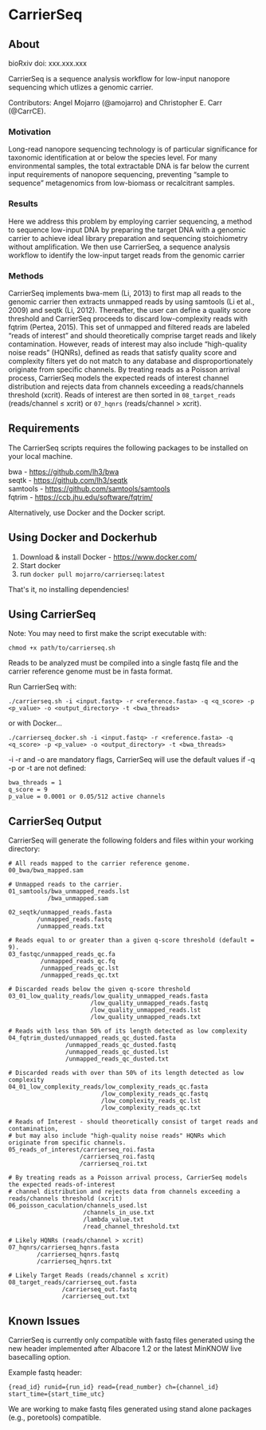 # CarrierSeq

## About

bioRxiv doi: xxx.xxx.xxx

CarrierSeq is a sequence analysis workflow for low-input nanopore sequencing which utlizes a genomic carrier.

Contributors: Angel Mojarro (@amojarro) and Christopher E. Carr (@CarrCE).

### Motivation
Long-read nanopore sequencing technology is of particular significance for taxonomic identification at or below the species level. For many environmental samples, the total extractable DNA is far below the current input requirements of nanopore sequencing, preventing “sample to sequence” metagenomics from low-biomass or recalcitrant samples.

### Results
Here we address this problem by employing carrier sequencing, a method to sequence low-input DNA by preparing the target DNA with a genomic carrier to achieve ideal library preparation and sequencing stoichiometry without amplification. We then use CarrierSeq, a sequence analysis workflow to identify the low-input target reads from the genomic carrier

### Methods
CarrierSeq implements bwa-mem (Li, 2013) to first map all reads to the genomic carrier then extracts unmapped reads by using samtools (Li et al., 2009) and seqtk (Li, 2012). Thereafter, the user can define a quality score threshold and CarrierSeq proceeds to discard low-complexity reads with fqtrim (Pertea, 2015). This set of unmapped and filtered reads are labeled “reads of interest” and should theoretically comprise target reads and likely contamination. However, reads of interest may also include “high-quality noise reads” (HQNRs), defined as reads that satisfy quality score and complexity filters yet do not match to any database and disproportionately originate from specific channels. By treating reads as a Poisson arrival process, CarrierSeq models the expected reads of interest channel distribution and rejects data from channels exceeding a reads/channels threshold (xcrit). Reads of interest are then sorted in ```08_target_reads``` (reads/channel ≤ xcrit) or ```07_hqnrs``` (reads/channel > xcrit).

## Requirements

The CarrierSeq scripts requires the following packages to be installed on your local machine.

bwa - https://github.com/lh3/bwa</br>
seqtk - https://github.com/lh3/seqtk</br>
samtools - https://github.com/samtools/samtools</br>
fqtrim - https://ccb.jhu.edu/software/fqtrim/</br>

Alternatively, use Docker and the Docker script.

## Using Docker and Dockerhub

1. Download & install Docker - https://www.docker.com/
1. Start docker
2. run ```docker pull mojarro/carrierseq:latest```

That's it, no installing dependencies!

## Using CarrierSeq 

Note: You may need to first make the script executable with:

```chmod +x path/to/carrierseq.sh```

Reads to be analyzed must be compiled into a single fastq file and the carrier reference genome must be in fasta format.

Run CarrierSeq with:

```./carrierseq.sh -i <input.fastq> -r <reference.fasta> -q <q_score> -p <p_value> -o <output_directory> -t <bwa_threads>```

or with Docker...

```./carrierseq_docker.sh -i <input.fastq> -r <reference.fasta> -q <q_score> -p <p_value> -o <output_directory> -t <bwa_threads>```

-i -r and -o are mandatory flags, CarrierSeq will use the default values if -q -p or -t are not defined:

```
bwa_threads = 1 
q_score = 9
p_value = 0.0001 or 0.05/512 active channels
```

## CarrierSeq Output 

CarrierSeq will generate the following folders and files within your working directory:

```
# All reads mapped to the carrier reference genome.
00_bwa/bwa_mapped.sam 

# Unmapped reads to the carrier.
01_samtools/bwa_unmapped_reads.lst 
           /bwa_unmapped.sam       

02_seqtk/unmapped_reads.fasta 
        /unmapped_reads.fastq 
        /unmapped_reads.txt   
        
# Reads equal to or greater than a given q-score threshold (default = 9).
03_fastqc/unmapped_reads_qc.fa  
         /unmapped_reads_qc.fq  
         /unmapped_reads_qc.lst 
         /unmapped_reads_qc.txt 

# Discarded reads below the given q-score threshold
03_01_low_quality_reads/low_quality_unmapped_reads.fasta 
                       /low_quality_unmapped_reads.fastq 
                       /low_quality_unmapped_reads.lst   
                       /low_quality_unmapped_reads.txt   
                       
# Reads with less than 50% of its length detected as low complexity
04_fqtrim_dusted/unmapped_reads_qc_dusted.fasta 
                /unmapped_reads_qc_dusted.fastq
                /unmapped_reads_qc_dusted.lst 
                /unmapped_reads_qc_dusted.txt
                
# Discarded reads with over than 50% of its length detected as low complexity               
04_01_low_complexity_reads/low_complexity_reads_qc.fasta 
                          /low_complexity_reads_qc.fastq 
                          /low_complexity_reads_qc.lst   
                          /low_complexity_reads_qc.txt   

# Reads of Interest - should theoretically consist of target reads and contamination,
# but may also include "high-quality noise reads" HQNRs which originate from specific channels.
05_reads_of_interest/carrierseq_roi.fasta
                    /carrierseq_roi.fastq
                    /carrierseq_roi.txt

# By treating reads as a Poisson arrival process, CarrierSeq models the expected reads-of-interest 
# channel distribution and rejects data from channels exceeding a reads/channels threshold (xcrit)
06_poisson_caculation/channels_used.lst
                     /channels_in_use.txt
                     /lambda_value.txt
                     /read_channel_threshold.txt
                     
# Likely HQNRs (reads/channel > xcrit) 
07_hqnrs/carrierseq_hqnrs.fasta
        /carrierseq_hqnrs.fastq
        /carrierseq_hqnrs.txt
        
# Likely Target Reads (reads/channel ≤ xcrit)
08_target_reads/carrierseq_out.fasta
               /carrierseq_out.fastq
               /carrierseq_out.txt
```
## Known Issues

CarrierSeq is currently only compatible with fastq files generated using the new header implemented after Albacore 1.2 or the latest MinKNOW live basecalling option. 

Example fastq header:
```
{read_id} runid={run_id} read={read_number} ch={channel_id} start_time={start_time_utc}
```
We are working to make fastq files generated using stand alone packages (e.g., poretools) compatible. 


